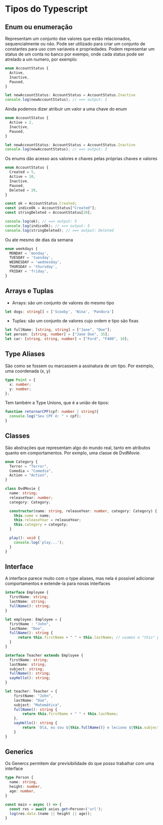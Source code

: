 # Tipos do Typescript

## Enum ou enumeração
Representam um conjunto dse valores que estão relacionados, sequencialmente ou não. Pode ser utilizado
para criar um conjunto de constantes para uso com variaveis e propriedades.
Podem representar um status de um conta no banco por exempo, onde cada status pode ser atrelado a
um numero, por exemplo:

```ts
enum AccountStatus {
  Active,
  Inactive,
  Paused,
}

let newAccountStatus: AccountStatus = AccountStatus.Inactive
console.log(newAccountStatus); // ==> output: 1
```
Ainda podemos dizer atribuir um valor a uma chave do enum

```ts
enum AccountStatus {
  Active = 2,
  Inactive,
  Paused,
}

let newAccountStatus: AccountStatus = AccountStatus.Inactive
console.log(newAccountStatus); // ==> output: 3
```
Os enums dão acesso aos valores e chaves pelas próprias chaves e valores

```ts
enum AccountStatus {
  Created = 5,
  Active = 10,
  Inactive,
  Paused,
  Deleted = 20,
}

const ok = AccountStatus.Created;
const indiceOk = AccountStatus["Created"];
const stringDeleted = AccountStatus[20];

console.log(ok); // ==> output: 5
console.log(indiceOk); // ==> output: 5
console.log(stringDeleted); // ==> output: Deleted
```
Ou ate mesmo de dias da semana

```ts
enum weekdays {
  MONDAY = 'monday',
  TUESDAY = 'tuesday',
  WEDNESDAY = 'wednesday',
  THURSDAY = 'thursday',
  FRIDAY = 'friday',
}
```

## Arrays e Tuplas

- Arrays: são um conjunto de valores do mesmo tipo
```ts
let dogs: string[] = ['Scooby', 'Nina', 'Pandora']
```

- Tuplas: são um conjunto de valores cujo ordem e tipo são fixas
```ts
let fullName: [string, string] = ["Jane", "Doe"];
let person: [string, number] = ["Jane Doe", 35];
let car: [string, string, number] = ["Ford", "F400", 10];
```
## Type Aliases
São como se fossem ou marcassem a assinatura de um tipo. Por exemplo, uma coordenada (x, y)
```ts
type Point = {
  x: number;
  y: number;
};
```
Tem também a Type Unions, que é a união de tipos:
```ts
function retornarCPF(cpf: number | string){
  console.log("Seu CPF é: " + cpf);
}
```
## Classes
São abstrações que representam algo do mundo real, tanto em atributos quanto em comportamentos.
Por exmplo, uma classe de DvdMovie.
```ts
enum Category {
  Terror = "Terror",
  Comedia = "Comedia",
  Action = "Action",
}

class DvdMovie {
  name: string;
  releaseYear: number;
  category: Category;

  constructor(name: string, releaseYear: number, category: Category) {
    this.name = name;
    this.releaseYear = releaseYear;
    this.category = categoty;
  }

  play(): void {
    console.log('play...');
  }
}
```

## Interface
A interface parece muito com o type aliases, mas nela é possível adicionar comportamentos e extende-la para novas interfaces
```ts
interface Employee {
  firstName: string;
  lastName: string;
  fullName(): string;
}

let employee: Employee = {
  firstName : "John",
  lastName: "Doe",
  fullName(): string {
      return this.firstName + " " + this.lastName; // usamos o "this" para acessar as propriedades da interface
  }
}

interface Teacher extends Employee {
  firstName: string;
  lastName: string;
  subject: string;
  fullName(): string;
  sayHello(): string;
}

let teacher: Teacher = {
    firstName: "John",
    lastName: "Doe",
    subject: "Matemática",
    fullName(): string {
        return this.firstName + " " + this.lastName;
    },
    sayHello(): string {
        return `Olá, eu sou ${this.fullName()} e leciono ${this.subject}`;
    }
}
```

## Generics
Os Genercs permitem dar previsibilidade do que posso trabalhar com uma interface
```ts
type Person {
  name: string,
  height: number,
  age: number,
}

const main = async () => {
  const res = await axios.get<Person>('url');
  log(res.data.(name || height || age));
}
```
